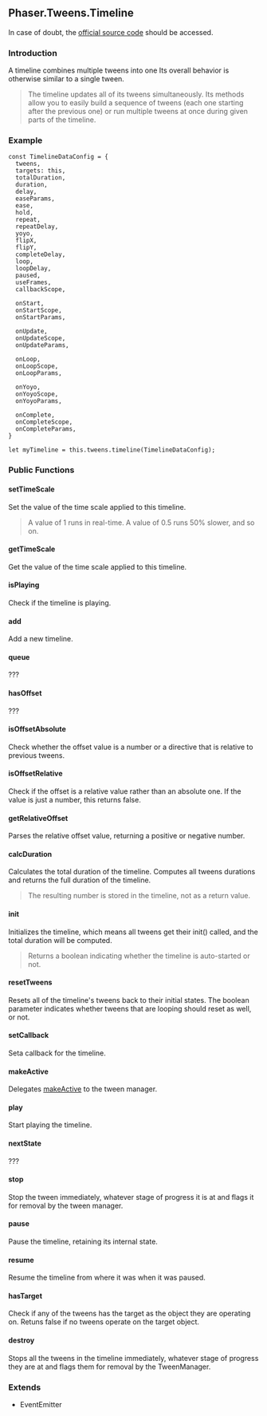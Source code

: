 ## Phaser.Tweens.Timeline

In case of doubt, the [official source code](https://github.com/photonstorm/phaser) should be accessed.

### Introduction

A timeline combines multiple tweens into one
Its overall behavior is otherwise similar to a single tween.

> The timeline updates all of its tweens simultaneously.
> Its methods allow you to easily build a sequence of tweens (each one starting after the previous one)
> or run multiple tweens at once during given parts of the timeline.

### Example

```
const TimelineDataConfig = {
  tweens,
  targets: this,
  totalDuration,
  duration,
  delay,
  easeParams,
  ease,
  hold,
  repeat,
  repeatDelay,
  yoyo,
  flipX,
  flipY,
  completeDelay,
  loop,
  loopDelay,
  paused,
  useFrames,
  callbackScope,

  onStart,
  onStartScope,
  onStartParams,

  onUpdate,
  onUpdateScope,
  onUpdateParams,

  onLoop,
  onLoopScope,
  onLoopParams,

  onYoyo,
  onYoyoScope,
  onYoyoParams,

  onComplete,
  onCompleteScope,
  onCompleteParams,
}

let myTimeline = this.tweens.timeline(TimelineDataConfig);
```

### Public Functions

#### setTimeScale

Set the value of the time scale applied to this timeline.

> A value of 1 runs in real-time. A value of 0.5 runs 50% slower, and so on.

#### getTimeScale

Get the value of the time scale applied to this timeline.

#### isPlaying

Check if the timeline is playing.

#### add

Add a new timeline.

#### queue

???

#### hasOffset

???

#### isOffsetAbsolute

Check whether the offset value is a number or a directive that is relative to previous tweens.

#### isOffsetRelative

Check if the offset is a relative value rather than an absolute one. If the value is just a number, this returns false.

#### getRelativeOffset

Parses the relative offset value, returning a positive or negative number.

#### calcDuration

Calculates the total duration of the timeline.
Computes all tweens durations and returns the full duration of the timeline.

> The resulting number is stored in the timeline, not as a return value.

#### init

Initializes the timeline, which means all tweens get their init() called, and the total duration will be computed.

> Returns a boolean indicating whether the timeline is auto-started or not.

#### resetTweens

Resets all of the timeline's tweens back to their initial states.
The boolean parameter indicates whether tweens that are looping should reset as well, or not.

#### setCallback

Seta callback for the timeline.

#### makeActive

Delegates [makeActive](https://github.com/digitsensitive/phaser3-typescript/blob/master/cheatsheets/tweens/tween-manager-plugin.md#makeActive) to the tween manager.

#### play

Start playing the timeline.

#### nextState

???

#### stop

Stop the tween immediately,
whatever stage of progress it is at and flags it for removal by the tween manager.

#### pause

Pause the timeline, retaining its internal state.

#### resume

Resume the timeline from where it was when it was paused.

#### hasTarget

Check if any of the tweens has the target as the object they are operating on.
Retuns false if no tweens operate on the target object.

#### destroy

Stops all the tweens in the timeline immediately,
whatever stage of progress they are at and flags them for removal by the TweenManager.

### Extends

- EventEmitter
